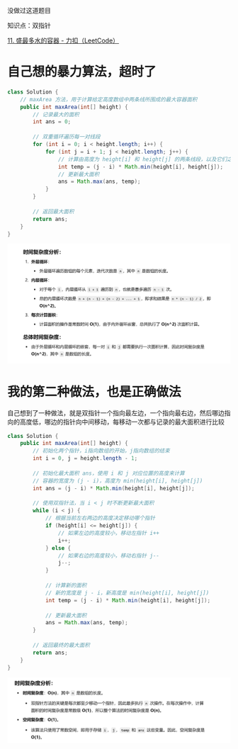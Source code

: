

没做过这道题目



知识点：双指针



[11. 盛最多水的容器 - 力扣（LeetCode）](https://leetcode.cn/problems/container-with-most-water/?envType=study-plan-v2&envId=top-100-liked)





# 自己想的暴力算法，超时了





```java
class Solution {
    // maxArea 方法，用于计算给定高度数组中两条线所围成的最大容器面积
    public int maxArea(int[] height) {
        // 记录最大的面积
        int ans = 0;

        // 双重循环遍历每一对线段
        for (int i = 0; i < height.length; i++) {
            for (int j = i + 1; j < height.length; j++) {
                // 计算由高度为 height[i] 和 height[j] 的两条线段，以及它们之间的宽度 (j - i) 所围成的面积
                int temp = (j - i) * Math.min(height[i], height[j]);
                // 更新最大面积
                ans = Math.max(ans, temp);
            }
        }

        // 返回最大面积
        return ans;
    }
}

```



![{370F72C7-EF76-4F0F-9931-E8776B980F37}](assets/{370F72C7-EF76-4F0F-9931-E8776B980F37}.png)





# 我的第二种做法，也是正确做法



自己想到了一种做法，就是双指针一个指向最左边，一个指向最右边，然后哪边指向的高度低，哪边的指针向中间移动，每移动一次都与记录的最大面积进行比较





```java
class Solution {
    public int maxArea(int[] height) {
        // 初始化两个指针，i指向数组的开始，j指向数组的结束
        int i = 0, j = height.length - 1;
        
        // 初始化最大面积 ans，使用 i 和 j 对应位置的高度来计算
        // 容器的宽度为 (j - i)，高度为 min(height[i], height[j])
        int ans = (j - i) * Math.min(height[i], height[j]);
        
        // 使用双指针法，当 i < j 时不断更新最大面积
        while (i < j) {
            // 根据当前左右两边的高度决定移动哪个指针
            if (height[i] <= height[j]) {
                // 如果左边的高度较小，移动左指针 i++
                i++;
            } else {
                // 如果右边的高度较小，移动右指针 j--
                j--;
            }
            
            // 计算新的面积
            // 新的宽度是 j - i，新高度是 min(height[i], height[j])
            int temp = (j - i) * Math.min(height[i], height[j]);
            
            // 更新最大面积
            ans = Math.max(ans, temp);
        }
        
        // 返回最终的最大面积
        return ans;
    }
}

```

![{12CEB213-7501-4F5A-BCE1-B2B3724A39C4}](assets/{12CEB213-7501-4F5A-BCE1-B2B3724A39C4}.png)
